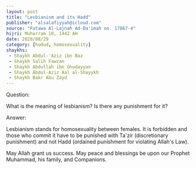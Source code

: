 ```yaml
---
layout: post
title: "Lesbianism and its Hadd"
publisher: "alsalafiyyah@icloud.com"
source: "Fatawa Al-Lajnah Ad-Da'imah no. 17867-4"
hijri: Muharram 10, 1442 AH
date: 2020/08/29
category: [hudud, homosexuality]
shaykhs: 
 - Shaykh Abdul-'Aziz ibn Baz
 - Shaykh Salih Fawzan
 - Shaykh Abdullah ibn Ghudayyan
 - Shaykh Abdul-Aziz Aal al-Shayykh
 - Shaykh Bakr Abu Zayd
---
```


Question: 

What is the meaning of lesbianism? Is there any punishment for it?

Answer:

Lesbianism stands for homosexuality between females. It is forbidden and those who commit it have to be punished with Ta'zir (discretionary punishment) and not Hadd (ordained punishment for violating Allah's Law).

May Allah grant us success. May peace and blessings be upon our Prophet Muhammad, his family, and Companions.
